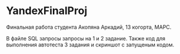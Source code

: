 # YandexFinalProj

Финальная работа студента Акопяна Аркадий, 13 когорта, МАРС.

В файле SQL запросы запросы на 1 и 2 задание.
Также код для выполнения автотеста 3 задания и скриншот с запущеным кодом.
